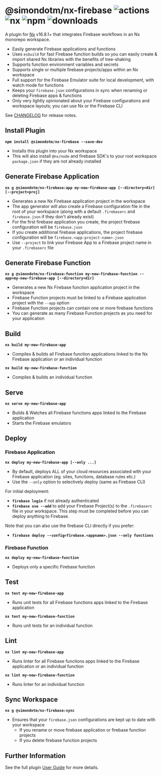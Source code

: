 # @simondotm/nx-firebase ![actions](https://github.com/simondotm/nx-firebase/actions/workflows/ci.yml/badge.svg) ![nx](https://img.shields.io/badge/Nx-v16.8.1-blue) ![npm](https://img.shields.io/npm/v/@simondotm/nx-firebase) ![downloads](https://img.shields.io/npm/dw/@simondotm/nx-firebase.svg)

A plugin for [Nx](https://nx.dev) v16.8.1+ that integrates Firebase workflows in an Nx monorepo workspace.

* Easily generate Firebase applications and functions
* Uses `esbuild` for fast Firebase function builds so you can easily create & import shared Nx libraries with the benefits of tree-shaking
* Supports function environment variables and secrets
* Supports single or multiple firebase projects/apps within an Nx workspace
* Full support for the Firebase Emulator suite for local development, with watch mode for functions
* Keeps your `firebase.json` configurations in sync when renaming or deleting Firebase apps & functions
* Only very lightly opinionated about your Firebase configurations and workspace layouts; you can use Nx or the Firebase CLI

See [CHANGELOG](https://github.com/simondotm/nx-firebase/blob/main/CHANGELOG.md) for release notes.

## Install Plugin

**`npm install @simondotm/nx-firebase --save-dev`**

- Installs this plugin into your Nx workspace
- This will also install `@nx/node` and firebase SDK's to your root workspace `package.json` if they are not already installed

## Generate Firebase Application

**`nx g @simondotm/nx-firebase:app my-new-firebase-app [--directory=dir] [--project=proj]`**

- Generates a new Nx Firebase application project in the workspace
- The app generator will also create a Firebase configuration file in the root of your workspace (along with a default `.firebaserc` and `firebase.json` if they don't already exist)
- For the first firebase application you create, the project firebase configuration will be `firebase.json`
- If you create additional firebase applications, the project firebase configuration will be `firebase.<app-project-name>.json`
- Use `--project` to link your Firebase App to a Firebase project name in your `.firebaserc` file

## Generate Firebase Function

**`nx g @simondotm/nx-firebase:function my-new-firebase-function --app=my-new-firebase-app [--directory=dir]`**

- Generates a new Nx Firebase function application project in the workspace
- Firebase Function projects must be linked to a Firebase application project with the `--app` option
- Firebase Function projects can contain one or more firebase functions
- You can generate as many Firebase Function projects as you need for your application

## Build 

**`nx build my-new-firebase-app`**

- Compiles & builds all Firebase function applications linked to the Nx Firebase application or an individual function

**`nx build my-new-firebase-function`**

- Compiles & builds an individual function


## Serve

**`nx serve my-new-firebase-app`**

- Builds & Watches all Firebase functions apps linked to the Firebase application
- Starts the Firebase emulators

## Deploy

### Firebase Application

**`nx deploy my-new-firebase-app [--only ...]`**

- By default, deploys ALL of your cloud resources associated with your Firebase application (eg. sites, functions, database rules etc.)
- Use the `--only` option to selectively deploy (same as Firebase CLI)

For initial deployment:

- **`firebase login`** if not already authenticated
- **`firebase use --add`** to add your Firebase Project(s) to the `.firebaserc` file in your workspace. This step must be completed before you can deploy anything to Firebase.

Note that you can also use the firebase CLI directly if you prefer:

- **`firebase deploy --config=firebase.<appname>.json --only functions`**

### Firebase Function

**`nx deploy my-new-firebase-function`**

- Deploys only a specific Firebase function



## Test

**`nx test my-new-firebase-app`**

- Runs unit tests for all Firebase functions apps linked to the Firebase application

**`nx test my-new-firebase-function`**

- Runs unit tests for an individual function


## Lint

**`nx lint my-new-firebase-app`**

- Runs linter for all Firebase functions apps linked to the Firebase application or an individual function

**`nx lint my-new-firebase-function`**

- Runs linter for an individual function

## Sync Workspace

**`nx g @simondotm/nx-firebase:sync`**

- Ensures that your `firebase.json` configurations are kept up to date with your workspace
  - If you rename or move firebase application or firebase function projects
  - If you delete firebase function projects

## Further Information

See the full plugin [User Guide](https://github.com/simondotm/nx-firebase/blob/main/docs/user-guide.md) for more details.